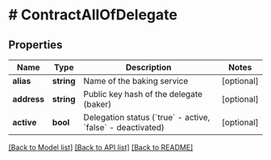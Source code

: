 # # ContractAllOfDelegate

## Properties

Name | Type | Description | Notes
------------ | ------------- | ------------- | -------------
**alias** | **string** | Name of the baking service | [optional]
**address** | **string** | Public key hash of the delegate (baker) | [optional]
**active** | **bool** | Delegation status (&#x60;true&#x60; - active, &#x60;false&#x60; - deactivated) | [optional]

[[Back to Model list]](../../README.md#models) [[Back to API list]](../../README.md#endpoints) [[Back to README]](../../README.md)

